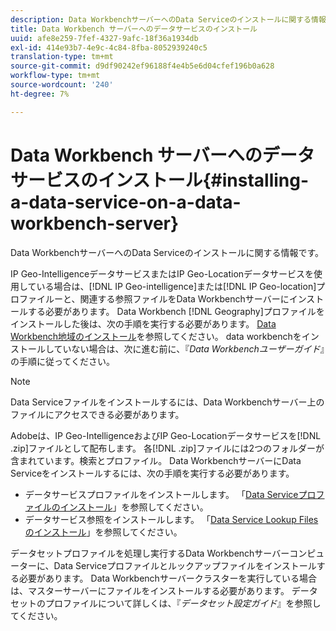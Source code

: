 ```yaml
---
description: Data WorkbenchサーバーへのData Serviceのインストールに関する情報です。
title: Data Workbench サーバーへのデータサービスのインストール
uuid: afe8e259-7fef-4327-9afc-18f36a1934db
exl-id: 414e93b7-4e9c-4c84-8fba-8052939240c5
translation-type: tm+mt
source-git-commit: d9df90242ef96188f4e4b5e6d04cfef196b0a628
workflow-type: tm+mt
source-wordcount: '240'
ht-degree: 7%

---
```


# Data Workbench サーバーへのデータサービスのインストール{#installing-a-data-service-on-a-data-workbench-server}

Data WorkbenchサーバーへのData Serviceのインストールに関する情報です。

IP Geo-IntelligenceデータサービスまたはIP Geo-Locationデータサービスを使用している場合は、[!DNL IP Geo-intelligence]または[!DNL IP Geo-location]プロファイルーと、関連する参照ファイルをData Workbenchサーバーにインストールする必要があります。 Data Workbench [!DNL Geography]プロファイルをインストールした後は、次の手順を実行する必要があります。 [Data Workbench地域のインストール](../../../../home/c-geo-oview/c-inst-geo/c-inst-geo.md)を参照してください。 data workbenchをインストールしていない場合は、次に進む前に、『*Data Workbenchユーザーガイド*』の手順に従ってください。

>[!NOTE]
>
>Data Serviceファイルをインストールするには、Data Workbenchサーバー上のファイルにアクセスできる必要があります。

Adobeは、IP Geo-IntelligenceおよびIP Geo-Locationデータサービスを[!DNL .zip]ファイルとして配布します。 各[!DNL .zip]ファイルには2つのフォルダーが含まれています。検索とプロファイル。 Data WorkbenchサーバーにData Serviceをインストールするには、次の手順を実行する必要があります。

* データサービスプロファイルをインストールします。 「[Data Serviceプロファイルのインストール](../../../../home/c-geo-oview/c-wk-data-svcs/c-install-data-svc/c-inst-data-svc-prof.md)」を参照してください。
* データサービス参照をインストールします。 「[Data Service Lookup Filesのインストール](../../../../home/c-geo-oview/c-wk-data-svcs/c-install-data-svc/t-inst-data-svc-lkp-files.md)」を参照してください。

データセットプロファイルを処理し実行するData Workbenchサーバーコンピューターに、Data Serviceプロファイルとルックアップファイルをインストールする必要があります。 Data Workbenchサーバークラスターを実行している場合は、マスターサーバーにファイルをインストールする必要があります。 データセットのプロファイルについて詳しくは、『*データセット設定ガイド*』を参照してください。
